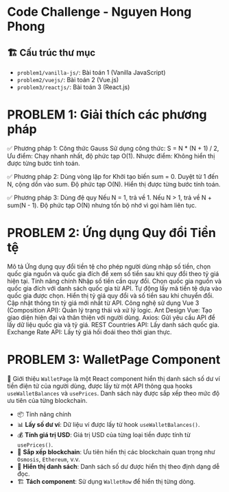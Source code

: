 # Code Challenge - Nguyen Hong Phong

## 🏗 Cấu trúc thư mục

- `problem1/vanilla-js/`: Bài toán 1 (Vanilla JavaScript)
- `problem2/vuejs/`: Bài toán 2 (Vue.js)
- `problem3/reactjs/`: Bài toán 3 (React.js)

# PROBLEM 1: Giải thích các phương pháp
✅ Phương pháp 1: Công thức Gauss
Sử dụng công thức:
S = N * (N + 1) / 2,
Ưu điểm: Chạy nhanh nhất, độ phức tạp O(1).
Nhược điểm: Không hiển thị được từng bước tính toán.

✅ Phương pháp 2: Dùng vòng lặp for
Khởi tạo biến sum = 0.
Duyệt từ 1 đến N, cộng dồn vào sum.
Độ phức tạp O(N).
Hiển thị được từng bước tính toán.

✅ Phương pháp 3: Dùng đệ quy
Nếu N = 1, trả về 1.
Nếu N > 1, trả về N + sum(N - 1).
Độ phức tạp O(N) nhưng tốn bộ nhớ vì gọi hàm liên tục.

# PROBLEM 2: Ứng dụng Quy đổi Tiền tệ
Mô tả
Ứng dụng quy đổi tiền tệ cho phép người dùng nhập số tiền, chọn quốc gia nguồn và quốc gia đích để xem số tiền sau khi quy đổi theo tỷ giá hiện tại.
Tính năng chính
Nhập số tiền cần quy đổi.
Chọn quốc gia nguồn và quốc gia đích với danh sách quốc gia từ API.
Tự động lấy mã tiền tệ dựa vào quốc gia được chọn.
Hiển thị tỷ giá quy đổi và số tiền sau khi chuyển đổi.
Cập nhật thông tin tỷ giá mới nhất từ API.
Công nghệ sử dụng
Vue 3 (Composition API): Quản lý trạng thái và xử lý logic.
Ant Design Vue: Tạo giao diện hiện đại và thân thiện với người dùng.
Axios: Gửi yêu cầu API để lấy dữ liệu quốc gia và tỷ giá.
REST Countries API: Lấy danh sách quốc gia.
Exchange Rate API: Lấy tỷ giá hối đoái theo thời gian thực.


# PROBLEM 3: WalletPage Component
 📌 Giới thiệu
`WalletPage` là một React component hiển thị danh sách số dư ví tiền điện tử của người dùng, được lấy từ một API thông qua hooks `useWalletBalances` và `usePrices`. Danh sách này được sắp xếp theo mức độ ưu tiên của từng blockchain.

- 📦 Tính năng chính
- 📊 **Lấy số dư ví**: Dữ liệu ví được lấy từ hook `useWalletBalances()`.
- 💰 **Tính giá trị USD**: Giá trị USD của từng loại tiền được tính từ `usePrices()`.
- 🔄 **Sắp xếp blockchain**: Ưu tiên hiển thị các blockchain quan trọng như `Osmosis`, `Ethereum`, v.v.
- 🎨 **Hiển thị danh sách**: Danh sách số dư được hiển thị theo định dạng dễ đọc.
- 🏗 **Tách component**: Sử dụng `WalletRow` để hiển thị từng dòng.
